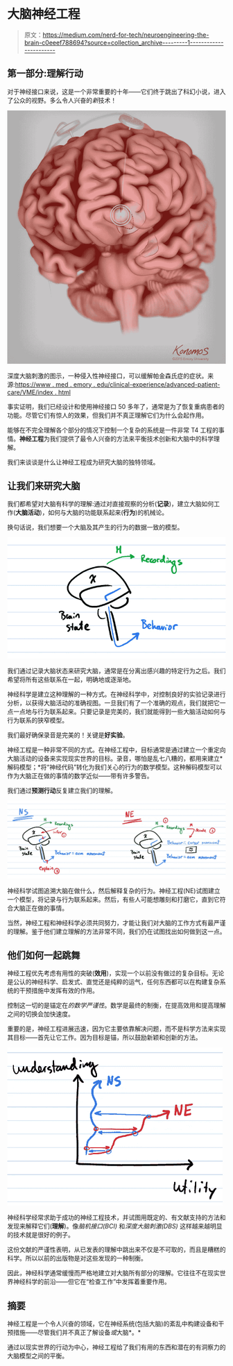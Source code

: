 # 大脑神经工程

> 原文：<https://medium.com/nerd-for-tech/neuroengineering-the-brain-c0eeef788694?source=collection_archive---------1----------------------->

## 第一部分:理解行动

对于神经接口来说，这是一个非常重要的十年——它们终于跳出了科幻小说，进入了公众的视野。多么令人兴奋的*新*技术！

![](img/a818544d7ccecbfc061cfb288a66d692.png)

深度大脑刺激的图示，一种侵入性神经接口，可以缓解帕金森氏症的症状。来源:[https://www . med . emory . edu/clinical-experience/advanced-patient-care/VME/index . html](https://www.med.emory.edu/clinical-experience/advanced-patient-care/vme/index.html)

事实证明，我们已经设计和使用神经接口 50 多年了，通常是为了恢复重病患者的功能。尽管它们有惊人的效果，但我们并不真正理解它们为什么会起作用。

能够在不完全理解各个部分的情况下控制一个复杂的系统是一件非常 T4 工程的事情。**神经工程**为我们提供了最令人兴奋的方法来平衡技术创新和大脑中的科学理解。

我们来谈谈是什么让神经工程成为研究大脑的独特领域。

## 让我们来研究大脑

我们都希望对大脑有科学的理解:通过对直接观察的分析(**记录**)，建立大脑如何工作(**大脑活动**)，如何与大脑的功能联系起来(**行为**)的机械论。

换句话说，我们想要一个大脑及其产生的行为的数据一致的模型。

![](img/d1e8bf6af931f593aa4ce175c9f2e8ec.png)

我们通过记录大脑状态来研究大脑，通常是在分离出感兴趣的特定行为之后。我们希望将所有这些联系在一起，明确地或逐渐地。

神经科学是建立这种理解的一种方式。在神经科学中，对控制良好的实验记录进行分析，以获得大脑活动的准确视图。一旦我们有了一个准确的观点，我们就把它一点一点地与行为联系起来。只要记录是完美的，我们就能得到一些大脑活动如何与行为联系的狭窄模型。

我们最好确保录音是完美的！关键是**好实验**。

神经工程是一种非常不同的方式。在神经工程中，目标通常是通过建立一个重定向大脑活动的设备来实现现实世界的目标。录音，哪怕是乱七八糟的，都用来建立*解码模型；*将“神经代码”转化为我们关心的行为的数学模型。这种解码模型可以作为大脑正在做的事情的数学近似——带有许多警告。

我们通过**预测行动**反复建立我们的理解。

![](img/a18a72c4ca944649a5c638a5a8013bc9.png)

神经科学试图追溯大脑在做什么，然后解释复杂的行为。神经工程(NE)试图建立一个模型，将记录与行为联系起来。然后，有些人可能想雕刻和打磨它，直到它符合大脑正在做的事情。

当然，神经工程和神经科学必须共同努力，才能让我们对大脑的工作方式有最严谨的理解。鉴于他们建立理解的方法非常不同，我们仍在试图找出如何做到这一点。

## 他们如何一起跳舞

神经工程优先考虑有用性的突破(**效用**)，实现一个以前没有做过的复杂目标。无论是公认的神经科学、启发式、直觉还是纯粹的运气，任何东西都可以在构建复杂系统的干预措施中发挥有效的作用。

控制这一切的是锚定在*的数学严谨性*。数学是最终的制衡，在提高效用和提高理解之间的切换会加快速度。

重要的是，神经工程进展迅速，因为它主要依靠解决问题，而不是科学方法来实现其目标——首先让它工作。因为目标是锚，所以鼓励新颖和创新的方法。

![](img/0c974dd101f9ec85f56484062e9c99b4.png)

神经科学经常求助于成功的神经工程技术，并试图用既定的、有文献支持的方法和发现来解释它们(**理解**)。像*脑机接口(BCI)* 和*深度大脑刺激(DBS)* 这样越来越明显的技术就是很好的例子。

这份文献的严谨性表明，从已发表的理解中跳出来不仅是不可取的，而且是糟糕的科学。所以以前的出版物是对这些发现的一种制衡。

因此，神经科学通常缓慢而严格地建立对大脑所有部分的理解。它往往不在现实世界神经科学的前沿——但它在“检查工作”中发挥着重要作用。

## 摘要

神经工程是一个令人兴奋的领域，它在神经系统(包括大脑)的紊乱中构建设备和干预措施——尽管我们并不真正了解设备*或*大脑*。*

通过以现实世界的行动为中心，神经工程给了我们有用的东西和潜在的有洞察力的大脑模型之间的平衡。